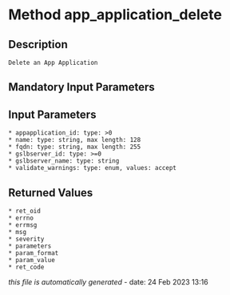 # Method app_application_delete

## Description
	Delete an App Application

## Mandatory Input Parameters

## Input Parameters
	* appapplication_id: type: >0
	* name: type: string, max length: 128
	* fqdn: type: string, max length: 255
	* gslbserver_id: type: >=0
	* gslbserver_name: type: string
	* validate_warnings: type: enum, values: accept

## Returned Values
	* ret_oid
	* errno
	* errmsg
	* msg
	* severity
	* parameters
	* param_format
	* param_value
	* ret_code


*this file is automatically generated* - date: 24 Feb 2023 13:16